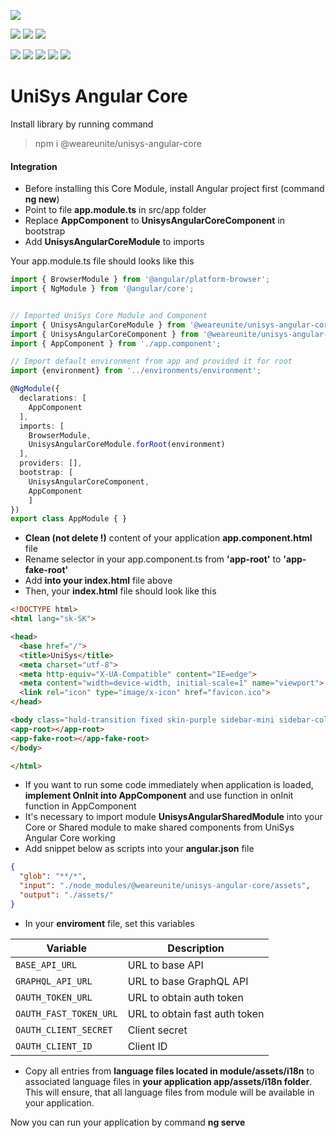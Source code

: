 [![](https://img.shields.io/badge/platform-unisys-orange.svg?style=for-the-badge)](https://unite.sk)

![](https://img.shields.io/npm/v/@weareunite/unisys-angular-core.svg?style=flat-square&colorB=red)
![](https://img.shields.io/npm/l/@weareunite/unisys-angular-core.svg?style=flat-square&colorB=red)
![](https://img.shields.io/npm/dt/@weareunite/unisys-angular-core.svg?style=flat-square&colorB=red)

![](https://img.shields.io/github/tag/weareunite/unisys-angular-core.svg?style=flat-square&colorB=blue&label=github)
![](https://img.shields.io/github/last-commit/weareunite/unisys-angular-core.svg?style=flat-square&colorB=blue)
![](https://img.shields.io/github/languages/code-size/weareunite/unisys-angular-core.svg?style=flat-square&colorB=blue)
![](https://img.shields.io/github/repo-size/weareunite/unisys-angular-core.svg?style=flat-square&colorB=blue)
![](https://img.shields.io/github/languages/count/weareunite/unisys-angular-core.svg?style=flat-square&colorB=blue)
# UniSys Angular Core
Install library by running command
> npm i @weareunite/unisys-angular-core

#### Integration
* Before installing this Core Module, install Angular project first (command **ng new**)
* Point to file **app.module.ts** in src/app folder
* Replace **AppComponent** to **UnisysAngularCoreComponent** in bootstrap
* Add **UnisysAngularCoreModule** to imports

Your app.module.ts file should looks like this

```typescript
import { BrowserModule } from '@angular/platform-browser';
import { NgModule } from '@angular/core';


// Imported UniSys Core Module and Component
import { UnisysAngularCoreModule } from '@weareunite/unisys-angular-core';
import { UnisysAngularCoreComponent } from '@weareunite/unisys-angular-core';
import { AppComponent } from './app.component';

// Import default environment from app and provided it for root
import {environment} from '../environments/environment';

@NgModule({
  declarations: [
    AppComponent
  ],
  imports: [
    BrowserModule,
    UnisysAngularCoreModule.forRoot(environment)
  ],
  providers: [],
  bootstrap: [
    UnisysAngularCoreComponent,
    AppComponent
    ]
})
export class AppModule { }

```

* **Clean (not delete !)** content of your application **app.component.html** file
* Rename selector in your app.component.ts from **'app-root'** to **'app-fake-root'**
* Add **<app-fake-root></app-fake-root> into your index.html** file above <app-root></app-root>
* Then, your **index.html** file should look like this

```html
<!DOCTYPE html>
<html lang="sk-SK">

<head>
  <base href="/">
  <title>UniSys</title>
  <meta charset="utf-8">
  <meta http-equiv="X-UA-Compatible" content="IE=edge">
  <meta content="width=device-width, initial-scale=1" name="viewport">
  <link rel="icon" type="image/x-icon" href="favicon.ico">
</head>

<body class="hold-transition fixed skin-purple sidebar-mini sidebar-collapse">
<app-root></app-root>
<app-fake-root></app-fake-root>
</body>

</html>

```

* If you want to run some code immediately when application is loaded, **implement OnInit into AppComponent** and use function in onInit function in AppComponent
* It's necessary to import module **UnisysAngularSharedModule** into your Core or Shared module to make shared components from UniSys Angular Core working
* Add snippet below as scripts into your **angular.json** file

```json
{
  "glob": "**/*",
  "input": "./node_modules/@weareunite/unisys-angular-core/assets",
  "output": "./assets/"
}
```              

* In your **enviroment** file, set this variables

Variable | Description
--- | --- 
`BASE_API_URL` | URL to base API
`GRAPHQL_API_URL` | URL to base GraphQL API
`OAUTH_TOKEN_URL` | URL to obtain auth token
`OAUTH_FAST_TOKEN_URL` | URL to obtain fast auth token
`OAUTH_CLIENT_SECRET` | Client secret
`OAUTH_CLIENT_ID` | Client ID

* Copy all entries from **language files located in module/assets/i18n** to associated language files in **your application app/assets/i18n folder**. This will ensure, that all language files from module will be available in your application.

Now you can run your application by command **ng serve**
